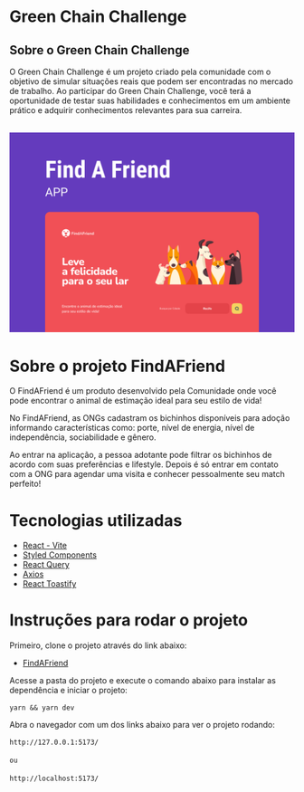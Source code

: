 # Green Chain Challenge
## Sobre o Green Chain Challenge

O Green Chain Challenge é um projeto criado pela comunidade com o objetivo de simular situações reais que podem ser encontradas no mercado de trabalho. Ao participar do Green Chain Challenge, você terá a oportunidade de testar suas habilidades e conhecimentos em um ambiente prático e adquirir conhecimentos relevantes para sua carreira.

<br />

<img src="https://github.com/gustavosorati/rocketseat-gcc/raw/main/_docs/capa.jpg" alt="" />

<br />

# Sobre o projeto FindAFriend

O FindAFriend é um produto desenvolvido pela Comunidade onde você pode encontrar o animal de estimação ideal para seu estilo de vida! 

No FindAFriend, as ONGs cadastram os bichinhos disponíveis para adoção informando características como: porte, nível de energia, nível de independência, sociabilidade e gênero. 

Ao entrar na aplicação, a pessoa adotante pode filtrar os bichinhos de acordo com suas preferências e lifestyle. Depois é só entrar em contato com a ONG para agendar uma visita e conhecer pessoalmente seu match perfeito!

# Tecnologias utilizadas
 - [React - Vite](https://vitejs.dev/)
 - [Styled Components](https://styled-components.com/)
 - [React Query](https://react-query-v3.tanstack.com/)
 - [Axios](https://axios-http.com/ptbr/docs/intro)
 - [React Toastify](https://fkhadra.github.io/react-toastify/introduction)

 # Instruções para rodar o projeto
 Primeiro, clone o projeto através do link abaixo:
  - [FindAFriend](https://github.com/emevieira123/find-a-friend)

 Acesse a pasta do projeto e execute o comando abaixo para instalar as dependência e iniciar o projeto:

 ```
 yarn && yarn dev
 ```

 Abra o navegador com um dos links abaixo para ver o projeto rodando:
 ```
 http://127.0.0.1:5173/

 ou

 http://localhost:5173/
 ```